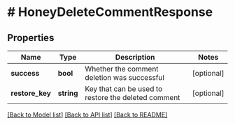 # # HoneyDeleteCommentResponse

## Properties

Name | Type | Description | Notes
------------ | ------------- | ------------- | -------------
**success** | **bool** | Whether the comment deletion was successful | [optional]
**restore_key** | **string** | Key that can be used to restore the deleted comment | [optional]

[[Back to Model list]](../../README.md#models) [[Back to API list]](../../README.md#endpoints) [[Back to README]](../../README.md)
